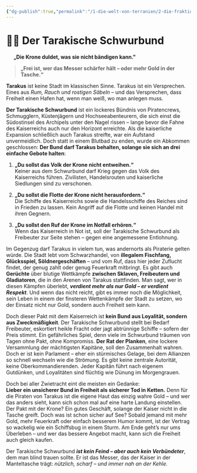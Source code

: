 ```yaml
---
{"dg-publish":true,"permalink":"/1-die-welt-von-terranien/2-die-fraktionen/2-kleinere-gruppierungen/tarakische-schwurbund/"}
---
```


# 🏴‍☠️ **Der Tarakische Schwurbund**
$\quad$
**„Die Krone duldet, was sie nicht bändigen kann."**

>**„Frei ist, wer das Messer schärfer hält – oder mehr Gold in der Tasche.“**


**Tarakus** ist keine Stadt im klassischen Sinne. Tarakus ist ein Versprechen. Eines aus *Rum, Rauch und rostigen Säbeln* – und das Versprechen, dass Freiheit einen Hafen hat, wenn man weiß, wo man anlegen muss.

**Der Tarakische Schwurbund** ist ein lockeres Bündnis von Piratencrews, Schmugglern, Küstenjägern und Hochseeabenteurern, die sich einst die Südostinsel des Archipels unter den Nagel rissen – lange bevor die Fahne des Kaiserreichs auch nur den Horizont erreichte. Als die kaiserliche Expansion schließlich auch Tarakus streifte, war ein Aufstand unvermeidlich. Doch statt in einem Blutbad zu enden, wurde ein Abkommen geschlossen: **Der Bund darf Tarakus behalten, solange sie sich an drei einfache Gebote halten**:

1. **„Du sollst das Volk der Krone nicht entweihen.“**  
    Keiner aus dem Schwurbund darf Krieg gegen das Volk des Kaiserreichs führen. Zivilisten, Handelsrouten und kaiserliche Siedlungen sind zu verschonen.
    
2. **„Du sollst die Flotte der Krone nicht herausfordern.“**  
    Die Schiffe des Kaiserreichs sowie die Handelsschiffe des Reiches sind in Frieden zu lassen. Kein Angriff auf die Flotte und keinen Handel mit ihren Gegnern.
    
3. **„Du sollst den Ruf der Krone im Notfall erhören.“**  
    Wenn das Kaiserreich in Not ist, soll der Tarakische Schwurbund als Freibeuter zur Seite stehen – gegen eine angemessene Entlohnung.
    

Im Gegenzug darf Tarakus in vielem tun, was andernorts als Piraterie gelten würde. Die Stadt lebt vom Schwarzhandel, von **illegalem Fischfang, Glücksspiel, Söldnergeschäften** – und vom Ruf, dass hier jeder Zuflucht findet, der genug zahlt oder genug Feuerkraft mitbringt. Es gibt auch **Gerüchte** über blutige Wettkämpfe **zwischen Sklaven, Freibeutern und Gladiatoren**, die in den Arenen von Tarakus stattfinden. Man sagt, wer in diesen Kämpfen überlebt, ***verdient mehr als nur Gold – er verdient Respekt***. Und wenn das nicht reicht, gibt es immer noch die Möglichkeit, sein Leben in einem der finsteren Wettenkämpfe der Stadt zu setzen, wo der Einsatz nicht nur Gold, sondern auch Freiheit sein kann. 

Doch dieser Pakt mit dem Kaiserreich ist **kein Bund aus Loyalität, sondern aus Zweckmäßigkeit**. Der Tarakische Schwurbund stellt bei Bedarf Freibeuter, eskortiert heikle Fracht oder jagt abtrünnige Schiffe – sofern der Preis stimmt. Ein gefährliches Spiel, denn viele im Schwurbund träumen von Tagen ohne Pakt, ohne Kompromiss.
**Der Rat der Planken**, eine lockere Versammlung der mächtigsten Kapitäne, soll den Zusammenhalt wahren. Doch er ist kein Parlament – eher ein stürmisches Gelage, bei dem Allianzen so schnell wechseln wie die Strömung. Es gibt keine zentrale Autorität, keine Oberkommandierenden. Jeder Kapitän führt nach eigenem Gutdünken, und Loyalitäten sind flüchtig wie Dünung im Morgengrauen.

Doch bei aller Zwietracht eint die meisten ein Gedanke:  
**Lieber ein unsicherer Bund in Freiheit als sicherer Tod in Ketten.**
Denn für die Piraten von Tarakus ist die eigene Haut das einzig wahre Gold – und wer das anders sieht, kann sich schon mal auf eine harte Landung einstellen. Der Pakt mit der Krone? Ein gutes Geschäft, solange der Kaiser nicht in die Tasche greift. Doch was ist schon sicher auf See? Sobald jemand mit mehr Gold, mehr Feuerkraft oder einfach besserem Humor kommt, ist der Vertrag so wackelig wie ein Schiffsbug in einem Sturm. Am Ende geht’s nur ums Überleben – und wer das bessere Angebot macht, kann sich die Freiheit auch gleich kaufen.

Der Tarakische Schwurbund ***ist kein Feind – aber auch kein Verbündeter***, dem man blind trauen sollte. Er ist das Messer, das der Kaiser in der Manteltasche trägt: *nützlich, scharf – und immer nah an der Kehle.*